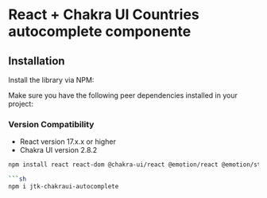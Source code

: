 # React + Chakra UI Countries autocomplete componente

## Installation

Install the library via NPM:

Make sure you have the following peer dependencies installed in your project:

### Version Compatibility

- React version 17.x.x or higher
- Chakra UI version 2.8.2

```sh
npm install react react-dom @chakra-ui/react @emotion/react @emotion/styled framer-motion react-icons

```sh
npm i jtk-chakraui-autocomplete

